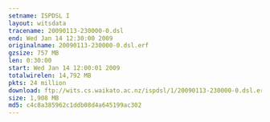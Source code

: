 ```yaml
---
setname: ISPDSL I
layout: witsdata
tracename: 20090113-230000-0.dsl
end: Wed Jan 14 12:30:00 2009
originalname: 20090113-230000-0.dsl.erf
gzsize: 757 MB
len: 0:30:00
start: Wed Jan 14 12:00:01 2009
totalwirelen: 14,792 MB
pkts: 24 million
download: ftp://wits.cs.waikato.ac.nz/ispdsl/1/20090113-230000-0.dsl.erf.gz
size: 1,908 MB
md5: c4c8a385962c1ddb08d4a645199ac302
---
```

